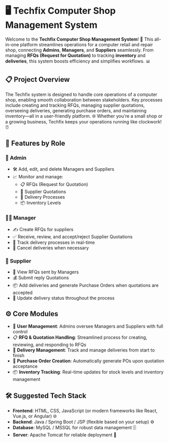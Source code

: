 # 🖥️ Techfix Computer Shop Management System

Welcome to the **Techfix Computer Shop Management System**! 🚀 This all-in-one platform streamlines operations for a computer retail and repair shop, connecting **Admins**, **Managers**, and **Suppliers** seamlessly. From managing **RFQs (Request for Quotation)** to tracking **inventory** and **deliveries**, this system boosts efficiency and simplifies workflows. 📊

## 📋 Project Overview

The Techfix system is designed to handle core operations of a computer shop, enabling smooth collaboration between stakeholders. Key processes include creating and tracking RFQs, managing supplier quotations, overseeing deliveries, generating purchase orders, and maintaining inventory—all in a user-friendly platform. 🌐 Whether you're a small shop or a growing business, Techfix keeps your operations running like clockwork! ⏰

## 🔑 Features by Role

### 👑 Admin
* 🛠️ Add, edit, and delete Managers and Suppliers
* 📈 Monitor and manage:
  * 📋 RFQs (Request for Quotation)
  * 💸 Supplier Quotations
  * 🚚 Delivery Processes
  * 📦 Inventory Levels

### 👨‍💼 Manager
* ✍️ Create RFQs for suppliers
* ✅ Receive, review, and accept/reject Supplier Quotations
* 📡 Track delivery processes in real-time
* 🚫 Cancel deliveries when necessary

### 🚚 Supplier
* 📨 View RFQs sent by Managers
* 💰 Submit reply Quotations
* 📦 Add deliveries and generate Purchase Orders when quotations are accepted
* 🔄 Update delivery status throughout the process

## ⚙️ Core Modules
* 👥 **User Management**: Admins oversee Managers and Suppliers with full control
* 📋 **RFQ & Quotation Handling**: Streamlined process for creating, reviewing, and responding to RFQs
* 🚚 **Delivery Management**: Track and manage deliveries from start to finish
* 🧾 **Purchase Order Creation**: Automatically generate POs upon quotation acceptance
* 📦 **Inventory Tracking**: Real-time updates for stock levels and inventory management

## 🛠️ Suggested Tech Stack
* **Frontend**: HTML, CSS, JavaScript (or modern frameworks like React, Vue.js, or Angular) 🌐
* **Backend**: Java / Spring Boot / JSP (flexible based on your setup) ⚙️
* **Database**: MySQL / MSSQL for robust data management 🗄️
* **Server**: Apache Tomcat for reliable deployment 🚀

